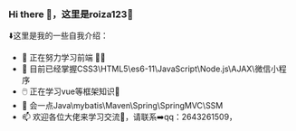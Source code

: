 ### Hi there 👋，这里是roiza123🔆

⬇️这里是我的一些自我介绍：

- 🔭 正在努力学习前端 👊👊
- 🌱 目前已经掌握CSS3\HTML5\es6-11\JavaScript\Node.js\AJAX\微信小程序
- 🖱️ 正在学习vue等框架知识👐
- 🤔 会一点Java\mybatis\Maven\Spring\SpringMVC\SSM
- 📫 欢迎各位大佬来学习交流📨，请联系➡️qq：2643261509，
